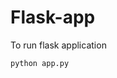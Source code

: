 # Flask-app

<!-- ![image](https://user-images.githubusercontent.com/115451707/196919992-edcfea8b-e3f6-4f35-9398-43be66b5622d.png) -->


To run flask application 

```
python app.py
```


<!-- To access your flask application open new tab in and paste the url: -->

<!-- https://{your_url}.pwskills.app:5000/ -->
